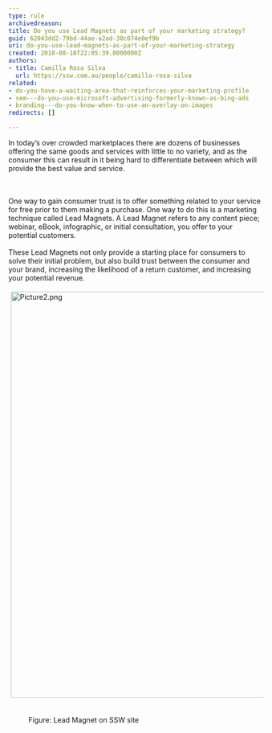 ```yaml
---
type: rule
archivedreason: 
title: Do you use Lead Magnets as part of your marketing strategy?
guid: 62043dd2-79bd-44ae-a2ad-30c074e0ef9b
uri: do-you-use-lead-magnets-as-part-of-your-marketing-strategy
created: 2018-08-16T22:05:39.0000000Z
authors:
- title: Camilla Rosa Silva
  url: https://ssw.com.au/people/camilla-rosa-silva
related:
- do-you-have-a-waiting-area-that-reinforces-your-marketing-profile
- sem---do-you-use-microsoft-advertising-formerly-known-as-bing-ads
- branding---do-you-know-when-to-use-an-overlay-on-images
redirects: []

---
```



In today’s over crowded marketplaces there are dozens of businesses offering the same goods and services with little to no variety, and as the consumer this can result in it being hard to differentiate between which will provide the best value and service.<br>
<br><excerpt class='endintro'></excerpt><br>
<p>​One way to gain consumer trust is to offer something related to your service for free prior to them making a purchase. One way to do this is a marketing technique called Lead Magnets. A Lead Magnet refers to any content piece; webinar, eBook, infographic, or initial consultation, you offer to your potential customers.<br>&#160;<br>These Lead Magnets not only provide a starting place for consumers to solve their initial problem, but also build trust between the consumer and your brand, increasing the likelihood of a return customer, and increasing your potential revenue.<br></p><p><img src="/SiteAssets/do-you-use-lead-magnets-as-part-of-your-marketing-strategy/Picture2.png" alt="Picture2.png" style="margin&#58;5px;width&#58;808px;" />&#160;</p><dd class="ssw15-rteElement-FigureNormal">​Figure&#58; Lead Magnet on SSW site​<br></dd><p><br></p>


